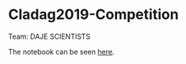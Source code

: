 # Cladag2019-Competition

Team: DAJE SCIENTISTS

The notebook can be seen [here](https://nbviewer.jupyter.org/github/aleflabo/Cladag2019-Competition/blob/master/daje_scientists.ipynb).
